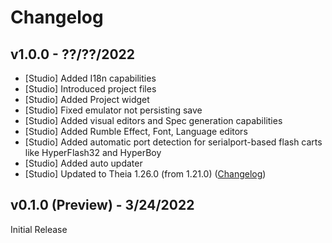 # Changelog

## v1.0.0 - ??/??/2022

- [Studio] Added I18n capabilities
- [Studio] Introduced project files
- [Studio] Added Project widget
- [Studio] Fixed emulator not persisting save
- [Studio] Added visual editors and Spec generation capabilities
- [Studio] Added Rumble Effect, Font, Language editors
- [Studio] Added automatic port detection for serialport-based flash carts like HyperFlash32 and HyperBoy
- [Studio] Added auto updater
- [Studio] Updated to Theia 1.26.0 (from 1.21.0) ([Changelog](https://github.com/eclipse-theia/theia/blob/v1.26.0/CHANGELOG.md))

## v0.1.0 (Preview) - 3/24/2022

Initial Release
